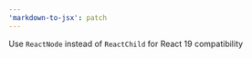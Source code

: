 ```yaml
---
'markdown-to-jsx': patch
---
```


Use `ReactNode` instead of `ReactChild` for React 19 compatibility
